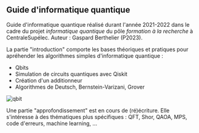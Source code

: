 ## Guide d'informatique quantique

Guide d'informatique quantique réalisé durant l'année 2021-2022 dans le cadre du projet _informatique quantique_ du pôle _formation à la recherche_ à CentraleSupélec.
Auteur : Gaspard Berthelier (P2023).

La partie "introduction" comporte les bases théoriques et pratiques pour apréhender les algorithmes simples d'informatique quantique :
- Qbits
- Simulation de circuits quantiques avec Qiskit
- Création d'un additionneur
- Algorithmes de Deutsch, Bernstein-Varizani, Grover
  
![qbit](https://github.com/user-attachments/assets/4996f337-1473-4ae2-b0a0-8cffd1ff364f)

Une partie "approfondissement" est en cours de (ré)écriture. Elle s'intéresse à des thématiques plus spécifiques :
QFT, Shor, QAOA, MPS, code d'erreurs, machine learning, ...
